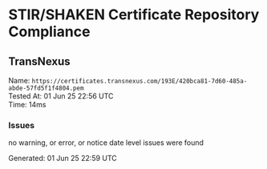 # STIR/SHAKEN Certificate Repository Compliance

## TransNexus

Name: `https://certificates.transnexus.com/193E/420bca81-7d60-485a-abde-57fd5f1f4804.pem`\
Tested At: 01 Jun 25 22:56 UTC\
Time: 14ms

### Issues

no warning, or error, or notice date level issues were found

Generated: 01 Jun 25 22:59 UTC